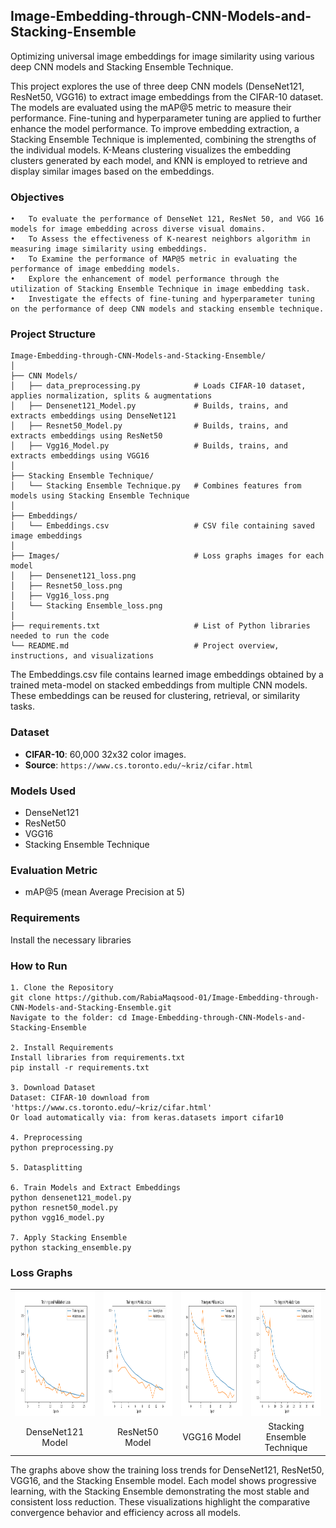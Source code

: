 ## Image-Embedding-through-CNN-Models-and-Stacking-Ensemble
Optimizing universal image embeddings for image similarity using various deep CNN models and Stacking Ensemble Technique.

This project explores the use of three deep CNN models (DenseNet121, ResNet50, VGG16) to extract image embeddings from the CIFAR-10 dataset. The models are evaluated using the mAP@5 metric to measure their performance. Fine-tuning and hyperparameter tuning are applied to further enhance the model performance. To improve embedding extraction, a Stacking Ensemble Technique is implemented, combining the strengths of the individual models. K-Means clustering visualizes the embedding clusters generated by each model, and KNN is employed to retrieve and display similar images based on the embeddings.
### Objectives
```
•	To evaluate the performance of DenseNet 121, ResNet 50, and VGG 16 models for image embedding across diverse visual domains.
•	To Assess the effectiveness of K-nearest neighbors algorithm in measuring image similarity using embeddings.
•	To Examine the performance of MAP@5 metric in evaluating the performance of image embedding models.
•	Explore the enhancement of model performance through the utilization of Stacking Ensemble Technique in image embedding task.
•	Investigate the effects of fine-tuning and hyperparameter tuning on the performance of deep CNN models and stacking ensemble technique.
```
 ### Project Structure
```
Image-Embedding-through-CNN-Models-and-Stacking-Ensemble/
│
├── CNN Models/
│   ├── data_preprocessing.py            # Loads CIFAR-10 dataset, applies normalization, splits & augmentations
│   ├── Densenet121_Model.py             # Builds, trains, and extracts embeddings using DenseNet121
│   ├── Resnet50_Model.py                # Builds, trains, and extracts embeddings using ResNet50
│   ├── Vgg16_Model.py                   # Builds, trains, and extracts embeddings using VGG16
│
├── Stacking Ensemble Technique/
│   └── Stacking Ensemble Technique.py   # Combines features from models using Stacking Ensemble Technique
│
├── Embeddings/
│   └── Embeddings.csv                   # CSV file containing saved image embeddings
│
├── Images/                              # Loss graphs images for each model
│   ├── Densenet121_loss.png
│   ├── Resnet50_loss.png
│   ├── Vgg16_loss.png
│   └── Stacking Ensemble_loss.png       
│
├── requirements.txt                     # List of Python libraries needed to run the code
└── README.md                            # Project overview, instructions, and visualizations
```
The Embeddings.csv file contains learned image embeddings obtained by a trained meta-model on stacked embeddings from multiple CNN models. These embeddings can be reused for clustering, retrieval, or similarity tasks.

### Dataset
- **CIFAR-10**: 60,000 32x32 color images.
- **Source**: `https://www.cs.toronto.edu/~kriz/cifar.html`

### Models Used
- DenseNet121 
- ResNet50
- VGG16
- Stacking Ensemble Technique 

### Evaluation Metric
- mAP@5 (mean Average Precision at 5)

### Requirements
Install the necessary libraries 

### How to Run
```
1. Clone the Repository
git clone https://github.com/RabiaMaqsood-01/Image-Embedding-through-CNN-Models-and-Stacking-Ensemble.git
Navigate to the folder: cd Image-Embedding-through-CNN-Models-and-Stacking-Ensemble

2. Install Requirements
Install libraries from requirements.txt
pip install -r requirements.txt

3. Download Dataset
Dataset: CIFAR-10 download from 'https://www.cs.toronto.edu/~kriz/cifar.html'
Or load automatically via: from keras.datasets import cifar10

4. Preprocessing
python preprocessing.py

5. Datasplitting

6. Train Models and Extract Embeddings
python densenet121_model.py
python resnet50_model.py
python vgg16_model.py

7. Apply Stacking Ensemble
python stacking_ensemble.py
```
### Loss Graphs
<table align="center">
  <tr>
    <td><img src="Images/Densenet121_loss.png" alt="DenseNet121" width="200" height="200"/></td>
    <td><img src="Images/Resnet50_loss.png" alt="ResNet50" width="200" height="200"/></td>
    <td><img src="Images/Vgg16_loss.png" alt="VGG16" width="200" height="200"/></td>
    <td><img src="Images/Stacking Ensemble_loss.png" alt="Stacking Ensemble" width="200" height="200"/></td>
  </tr>
  <tr>
    <td align="center">DenseNet121 Model</td>
    <td align="center">ResNet50 Model</td>
    <td align="center">VGG16 Model</td>
    <td align="center">Stacking Ensemble Technique</td>
  </tr>
</table>

<p>The graphs above show the training loss trends for DenseNet121, ResNet50, VGG16, and the Stacking Ensemble model. Each model shows progressive learning, with the Stacking Ensemble demonstrating the most stable and consistent loss reduction. These visualizations highlight the comparative convergence behavior and efficiency across all models. </p>
